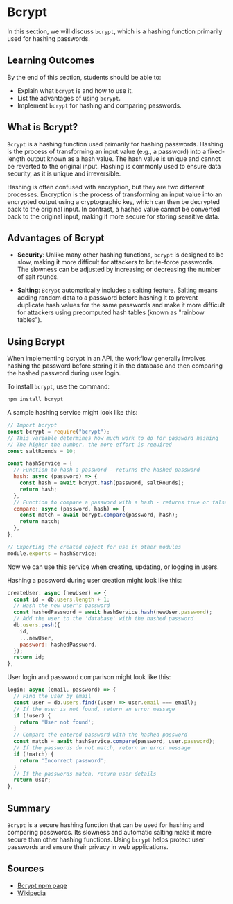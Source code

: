 # Bcrypt

In this section, we will discuss `bcrypt`, which is a hashing function primarily used for hashing passwords.



## Learning Outcomes

By the end of this section, students should be able to:

- Explain what `bcrypt` is and how to use it.
- List the advantages of using `bcrypt`.
- Implement `bcrypt` for hashing and comparing passwords.

## What is Bcrypt?

`Bcrypt` is a hashing function used primarily for hashing passwords. Hashing is the process of transforming an input value (e.g., a password) into a fixed-length output known as a hash value. The hash value is unique and cannot be reverted to the original input. Hashing is commonly used to ensure data security, as it is unique and irreversible.

Hashing is often confused with encryption, but they are two different processes. Encryption is the process of transforming an input value into an encrypted output using a cryptographic key, which can then be decrypted back to the original input. In contrast, a hashed value cannot be converted back to the original input, making it more secure for storing sensitive data.

## Advantages of Bcrypt

- **Security**: Unlike many other hashing functions, `bcrypt` is designed to be slow, making it more difficult for attackers to brute-force passwords. The slowness can be adjusted by increasing or decreasing the number of salt rounds.

- **Salting**: `Bcrypt` automatically includes a salting feature. Salting means adding random data to a password before hashing it to prevent duplicate hash values for the same passwords and make it more difficult for attackers using precomputed hash tables (known as "rainbow tables").

## Using Bcrypt

When implementing bcrypt in an API, the workflow generally involves hashing the password before storing it in the database and then comparing the hashed password during user login.

To install `bcrypt`, use the command:

```bash
npm install bcrypt
```

A sample hashing service might look like this:

```javascript
// Import bcrypt
const bcrypt = require("bcrypt");
// This variable determines how much work to do for password hashing
// The higher the number, the more effort is required
const saltRounds = 10;

const hashService = {
  // Function to hash a password - returns the hashed password
  hash: async (password) => {
    const hash = await bcrypt.hash(password, saltRounds);
    return hash;
  },
  // Function to compare a password with a hash - returns true or false based on the comparison result
  compare: async (password, hash) => {
    const match = await bcrypt.compare(password, hash);
    return match;
  },
};

// Exporting the created object for use in other modules
module.exports = hashService;
```

Now we can use this service when creating, updating, or logging in users.

Hashing a password during user creation might look like this:

```javascript
createUser: async (newUser) => {
  const id = db.users.length + 1;
  // Hash the new user's password
  const hashedPassword = await hashService.hash(newUser.password);
  // Add the user to the 'database' with the hashed password
  db.users.push({
    id,
    ...newUser,
    password: hashedPassword,
  });
  return id;
},
```

User login and password comparison might look like this:

```javascript
login: async (email, password) => {
  // Find the user by email
  const user = db.users.find((user) => user.email === email);
  // If the user is not found, return an error message
  if (!user) {
    return 'User not found';
  }
  // Compare the entered password with the hashed password
  const match = await hashService.compare(password, user.password);
  // If the passwords do not match, return an error message
  if (!match) {
    return 'Incorrect password';
  }
  // If the passwords match, return user details
  return user;
},
```

## Summary

`Bcrypt` is a secure hashing function that can be used for hashing and comparing passwords. Its slowness and automatic salting make it more secure than other hashing functions. Using `bcrypt` helps protect user passwords and ensure their privacy in web applications.

## Sources

- [Bcrypt npm page](https://www.npmjs.com/package/bcrypt)
- [Wikipedia](https://en.wikipedia.org/wiki/Bcrypt#:~:text=The%20bcrypt%20function%20is%20the,Ruby%2C%20python%20and%20other%20languages.)
